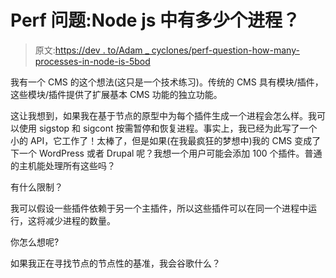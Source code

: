 # Perf 问题:Node js 中有多少个进程？

> 原文:[https://dev . to/Adam _ cyclones/perf-question-how-many-processes-in-node-is-5bod](https://dev.to/adam_cyclones/perf-question-how-many-processes-in-node-is-5bod)

我有一个 CMS 的这个想法(这只是一个技术练习)。传统的 CMS 具有模块/插件，这些模块/插件提供了扩展基本 CMS 功能的独立功能。

这让我想到，如果我在基于节点的原型中为每个插件生成一个进程会怎么样。我可以使用 sigstop 和 sigcont 按需暂停和恢复进程。事实上，我已经为此写了一个小的 API，它工作了！太棒了，但是如果(在我最疯狂的梦想中)我的 CMS 变成了下一个 WordPress 或者 Drupal 呢？我想一个用户可能会添加 100 个插件。普通的主机能处理所有这些吗？

有什么限制？

我可以假设一些插件依赖于另一个主插件，所以这些插件可以在同一个进程中运行，这将减少进程的数量。

你怎么想呢?

如果我正在寻找节点的节点性的基准，我会谷歌什么？